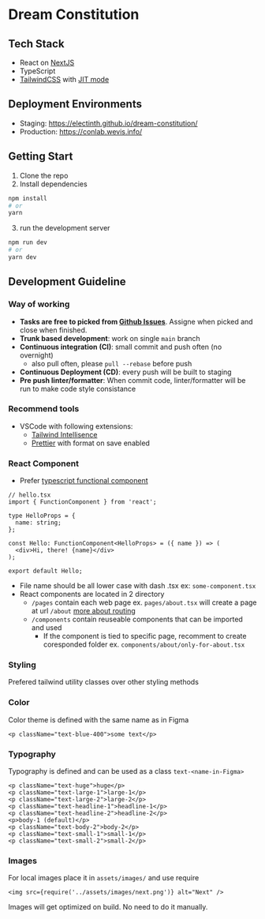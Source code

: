 # Dream Constitution

## Tech Stack

- React on [NextJS](https://nextjs.org)
- TypeScript
- [TailwindCSS](https://tailwindcss.com) with [JIT mode](https://tailwindcss.com/docs/just-in-time-mode)

## Deployment Environments

- Staging: https://electinth.github.io/dream-constitution/
- Production: https://conlab.wevis.info/

## Getting Start

1. Clone the repo
2. Install dependencies

```bash
npm install
# or
yarn
```

3. run the development server

```bash
npm run dev
# or
yarn dev
```

## Development Guideline

### Way of working

- **Tasks are free to picked from [Github Issues](https://github.com/electinth/dream-constitution/issues)**. Assigne when picked and close when finished.
- **Trunk based development**: work on single `main` branch
- **Continuous integration (CI)**: small commit and push often (no overnight)
  - also pull often, please `pull --rebase` before push
- **Continuous Deployment (CD)**: every push will be built to staging
- **Pre push linter/formatter**: When commit code, linter/formatter will be run to make code style consistance

### Recommend tools

- VSCode with following extensions:
  - [Tailwind Intellisence](https://marketplace.visualstudio.com/items?itemName=bradlc.vscode-tailwindcss)
  - [Prettier](https://marketplace.visualstudio.com/items?itemName=esbenp.prettier-vscode) with format on save enabled

### React Component

- Prefer [typescript functional component](https://fettblog.eu/typescript-react/components/#functional-components)

```tsx
// hello.tsx
import { FunctionComponent } from 'react';

type HelloProps = {
  name: string;
};

const Hello: FunctionComponent<HelloProps> = ({ name }) => (
  <div>Hi, there! {name}</div>
);

export default Hello;
```

- File name should be all lower case with dash .tsx ex: `some-component.tsx`
- React components are located in 2 directory
  - `/pages` contain each web page ex. `pages/about.tsx` will create a page at url `/about` [more about routing](https://nextjs.org/docs/routing/introduction)
  - `/components` contain reuseable components that can be imported and used
    - If the component is tied to specific page, recomment to create coresponded folder ex. `components/about/only-for-about.tsx`

### Styling

Prefered tailwind utility classes over other styling methods

### Color

Color theme is defined with the same name as in Figma

```tsx
<p className="text-blue-400">some text</p>
```

### Typography

Typography is defined and can be used as a class `text-<name-in-Figma>`

```tsx
<p className="text-huge">huge</p>
<p className="text-large-1">large-1</p>
<p className="text-large-2">large-2</p>
<p className="text-headline-1">headline-1</p>
<p className="text-headline-2">headline-2</p>
<p>body-1 (default)</p>
<p className="text-body-2">body-2</p>
<p className="text-small-1">small-1</p>
<p className="text-small-2">small-2</p>
```

### Images

For local images place it in `assets/images/` and use require

```tsx
<img src={require('../assets/images/next.png')} alt="Next" />
```

Images will get optimized on build. No need to do it manually.
